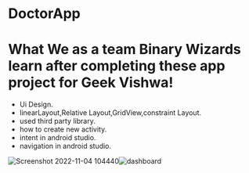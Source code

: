 # DoctorApp

# What We as a team Binary Wizards learn after completing these app project for Geek Vishwa!
- Ui Design.
- linearLayout,Relative Layout,GridView,constraint Layout.
- used third party library.
- how to create new activity.
- intent in android studio.
- navigation in android studio.


![Screenshot 2022-11-04 104440](https://user-images.githubusercontent.com/109209762/199899229-6b35e99c-cc38-4796-9eed-8b6b509ed2ed.png)![dashboard](https://user-images.githubusercontent.com/109209762/200123712-56dec74b-9c1c-4b7c-8528-9b690e040cee.png)
